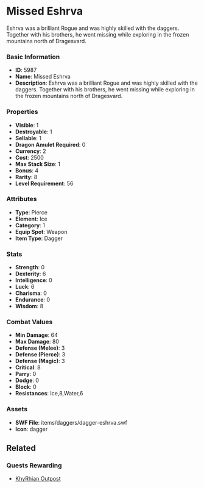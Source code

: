 # Missed Eshrva

Eshrva was a brilliant Rogue and was highly skilled with the daggers.  Together with his brothers, he went missing while exploring in the frozen mountains north of Dragesvard.

### Basic Information

- **ID**: 5987
- **Name**: Missed Eshrva
- **Description**: Eshrva was a brilliant Rogue and was highly skilled with the daggers.  Together with his brothers, he went missing while exploring in the frozen mountains north of Dragesvard.

### Properties

- **Visible**: 1
- **Destroyable**: 1
- **Sellable**: 1
- **Dragon Amulet Required**: 0
- **Currency**: 2
- **Cost**: 2500
- **Max Stack Size**: 1
- **Bonus**: 4
- **Rarity**: 8
- **Level Requirement**: 56

### Attributes

- **Type**: Pierce
- **Element**: Ice
- **Category**: 1
- **Equip Spot**: Weapon
- **Item Type**: Dagger

### Stats

- **Strength**: 0
- **Dexterity**: 6
- **Intelligence**: 0
- **Luck**: 6
- **Charisma**: 0
- **Endurance**: 0
- **Wisdom**: 8

### Combat Values

- **Min Damage**: 64
- **Max Damage**: 80
- **Defense (Melee)**: 3
- **Defense (Pierce)**: 3
- **Defense (Magic)**: 3
- **Critical**: 8
- **Parry**: 0
- **Dodge**: 0
- **Block**: 0
- **Resistances**: Ice,8,Water,6

### Assets

- **SWF File**: items/daggers/dagger-eshrva.swf
- **Icon**: dagger

## Related

### Quests Rewarding

- [KhyRhian Outpost](../quests/815-khyrhian-outpost.md)

